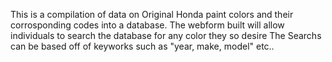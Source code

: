 This is a compilation of data on Original Honda paint colors and their corrosponding codes into a database. 
The webform built will allow individuals to search the database for any color they so desire 
The Searchs can be based off of keyworks such as "year, make, model" etc.. 
